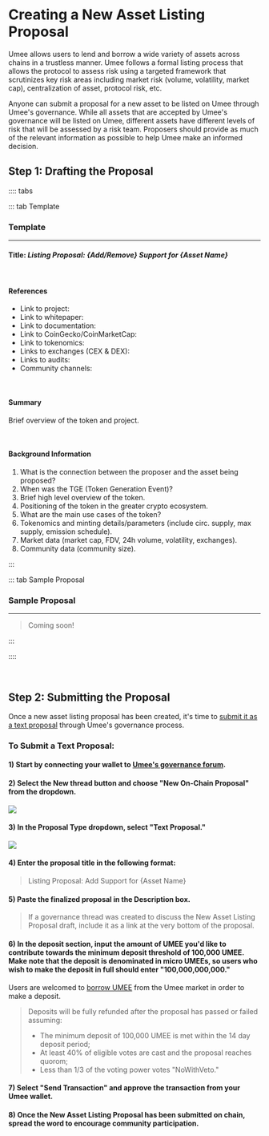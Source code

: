 # Creating a New Asset Listing Proposal

Umee allows users to lend and borrow a wide variety of assets across chains in a trustless manner. Umee follows a formal listing process that allows the protocol to assess risk using a targeted framework that scrutinizes key risk areas including market risk (volume, volatility, market cap), centralization of asset, protocol risk, etc. 

Anyone can submit a proposal for a new asset to be listed on Umee through Umee's governance. While all assets that are accepted by Umee's governance will be listed on Umee, different assets have different levels of risk that will be assessed by a risk team. Proposers should provide as much of the relevant information as possible to help Umee make an informed decision. 

## Step 1: Drafting the Proposal

:::: tabs

::: tab Template

### Template

****

#### Title: _Listing Proposal: {Add/Remove} Support for {Asset Name}_

<br>

#### References

- Link to project: 
- Link to whitepaper: 
- Link to documentation: 
- Link to CoinGecko/CoinMarketCap:
- Link to tokenomics:
- Links to exchanges (CEX & DEX): 
- Links to audits: 
- Community channels:

<br>

#### Summary
Brief overview of the token and project. 

<br>

#### Background Information

1. What is the connection between the proposer and the asset being proposed?
2. When was the TGE (Token Generation Event)?
3. Brief high level overview of the token.
4. Positioning of the token in the greater crypto ecosystem. 
5. What are the main use cases of the token?
6. Tokenomics and minting details/parameters (include circ. supply, max supply, emission schedule).
7. Market data (market cap, FDV, 24h volume, volatility, exchanges).
8. Community data (community size).

:::

::: tab Sample Proposal

### Sample Proposal

****

> Coming soon!

:::

::::

<br>

## Step 2: Submitting the Proposal

Once a new asset listing proposal has been created, it's time to [submit it as a text proposal](/users/governance/creating-proposal) through Umee's governance process. 

### To Submit a Text Proposal:

#### 1) Start by connecting your wallet to [Umee's governance forum](https://gov.umee.cc/).

#### 2) Select the New thread button and choose "New On-Chain Proposal" from the dropdown.

![](/bg/submit-1.png)

#### 3) In the Proposal Type dropdown, select "Text Proposal."

![](/bg/submit-2.png)

#### 4) Enter the proposal title in the following format:

> Listing Proposal: Add Support for {Asset Name}

#### 5) Paste the finalized proposal in the Description box.

> If a governance thread was created to discuss the New Asset Listing Proposal draft, include it as a link at the very bottom of the proposal.

#### 6) In the deposit section, input the amount of UMEE you'd like to contribute towards the minimum deposit threshold of 100,000 UMEE. Make note that the deposit is denominated in micro UMEEs, so users who wish to make the deposit in full should enter "100,000,000,000." 

Users are welcomed to [borrow UMEE](/users/using-the-web-app/borrow-repay) from the Umee market in order to make a deposit.

> Deposits will be fully refunded after the proposal has passed or failed assuming:
> - The minimum deposit of 100,000 UMEE is met within the 14 day deposit period;
> - At least 40% of eligible votes are cast and the proposal reaches quorom;
> - Less than 1/3 of the voting power votes "NoWithVeto."

#### 7) Select "Send Transaction" and approve the transaction from your Umee wallet.

#### 8) Once the New Asset Listing Proposal has been submitted on chain, spread the word to encourage community participation.